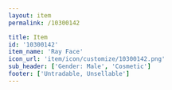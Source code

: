 ```yaml
---
layout: item
permalink: /10300142

title: Item
id: '10300142'
item_name: 'Ray Face'
icon_url: 'item/icon/customize/10300142.png'
sub_header: ['Gender: Male', 'Cosmetic']
footer: ['Untradable, Unsellable']
---
```

